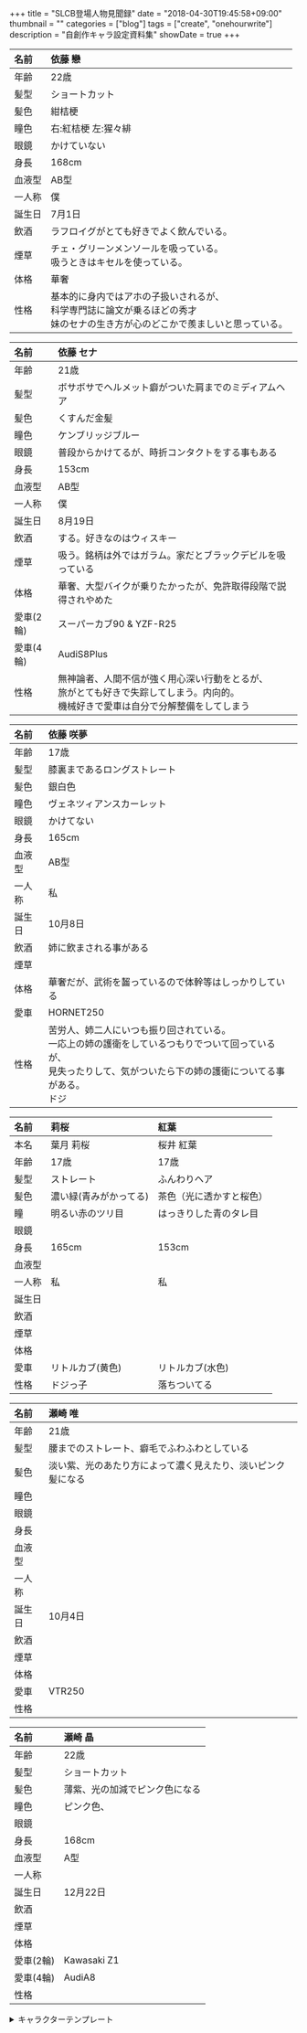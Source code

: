 +++
title = "SLCB登場人物見聞録"
date = "2018-04-30T19:45:58+09:00"
thumbnail = ""
categories = ["blog"]
tags = ["create", "onehourwrite"]
description = "自創作キャラ設定資料集"
showDate = true
+++
<p id="len"></p>

|名前| 依藤 戀|
|:---|:---|
|年齢| 22歳|
|髪型| ショートカット|
|髪色| 紺桔梗|
|瞳色| 右:紅桔梗 左:猩々緋|
|眼鏡| かけていない|
|身長| 168cm|
|血液型| AB型|
|一人称| 僕|
|誕生日| 7月1日|
|飲酒| ラフロイグがとても好きでよく飲んでいる。|
|煙草| チェ・グリーンメンソールを吸っている。<br /> 吸うときはキセルを使っている。|
|体格| 華奢|
|性格| 基本的に身内ではアホの子扱いされるが、<br /> 科学専門誌に論文が乗るほどの秀才<br /> 妹のセナの生き方が心のどこかで羨ましいと思っている。|


<p id="sena"></p>

|名前| 依藤 セナ|
|:---|:---|
|年齢| 21歳|
|髪型| ボサボサでヘルメット癖がついた肩までのミディアムヘア|
|髪色| くすんだ金髪|
|瞳色| ケンブリッジブルー|
|眼鏡| 普段からかけてるが、時折コンタクトをする事もある|
|身長| 153cm|
|血液型| AB型 |
|一人称| 僕 |
|誕生日| 8月19日|
|飲酒| する。好きなのはウィスキー|
|煙草| 吸う。銘柄は外ではガラム。家だとブラックデビルを吸っている|
|体格| 華奢、大型バイクが乗りたかったが、免許取得段階で説得されやめた|
|愛車(2輪)| スーパーカブ90 & YZF-R25|
|愛車(4輪)| AudiS8Plus|
|性格| 無神論者、人間不信が強く用心深い行動をとるが、<br />旅がとても好きで失踪してしまう。内向的。<br />機械好きで愛車は自分で分解整備をしてしまう|

<p id="sakura"></p>

|名前|依藤 咲夢|
|:---|:---|
|年齢| 17歳|
|髪型| 膝裏まであるロングストレート|
|髪色| 銀白色|
|瞳色| ヴェネツィアンスカーレット|
|眼鏡| かけてない|
|身長| 165cm|
|血液型| AB型|
|一人称| 私|
|誕生日| 10月8日|
|飲酒| 姉に飲まされる事がある|
|煙草| |
|体格| 華奢だが、武術を齧っているので体幹等はしっかりしている|
|愛車| HORNET250|
|性格| 苦労人、姉二人にいつも振り回されている。<br>一応上の姉の護衛をしているつもりでついて回っているが、<br> 見失ったりして、気がついたら下の姉の護衛についてる事がある。<br />ドジ|

<p id="idol"></p>

|名前| 莉桜| 紅葉|
|:---|:---|:---|
|本名| 葉月 莉桜| 桜井 紅葉|
|年齢| 17歳| 17歳|
|髪型| ストレート| ふんわりヘア|
|髪色| 濃い緑(青みがかってる)| 茶色（光に透かすと桜色）|
|瞳| 明るい赤のツリ目| はっきりした青のタレ目|
|眼鏡| | |
|身長| 165cm| 153cm|
|血液型| | |
|一人称| 私| 私|
|誕生日| | |
|飲酒| | |
|煙草| | |
|体格| | |
|愛車|リトルカブ(黄色)|リトルカブ(水色)|
|性格| ドジっ子| 落ちついてる|

<p id="yui"></p>

|名前| 瀬崎 唯|
|:---|:---|
|年齢| 21歳|
|髪型| 腰までのストレート、癖毛でふわふわとしている|
|髪色| 淡い紫、光のあたり方によって濃く見えたり、淡いピンク髪になる|
|瞳色| |
|眼鏡| |
|身長| |
|血液型| |
|一人称| |
|誕生日| 10月4日|
|飲酒| |
|煙草| |
|体格| |
|愛車| VTR250|
|性格| |


<p id="akira"></p>

|名前| 瀬崎 晶|
|:---|:---|
|年齢| 22歳|
|髪型| ショートカット|
|髪色| 薄紫、光の加減でピンク色になる|
|瞳色| ピンク色、|
|眼鏡| |
|身長| 168cm|
|血液型| A型|
|一人称| |
|誕生日| 12月22日|
|飲酒| |
|煙草| |
|体格| |
|愛車(2輪)| Kawasaki Z1|
|愛車(4輪)| AudiA8|
|性格| |


<details><summary>キャラクターテンプレート</summary><div>

|名前| |
|:---|:---|
|年齢| |
|髪型| |
|髪色| |
|瞳色| |
|眼鏡| |
|身長| |
|血液型| |
|一人称| |
|誕生日| |
|飲酒| |
|煙草| |
|体格| |
|愛車| |
|性格| |
</div></details>
